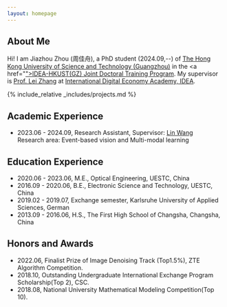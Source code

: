 ```yaml
---
layout: homepage
---
```


## About Me

Hi! I am Jiazhou Zhou (周佳舟), a PhD student (2024.09,--) of <a href="https://www.hkust-gz.edu.cn/"> The Hong Kong University of Science and Technology (Guangzhou)</a> in the <a href="<a href="https://www.hkust-gz.edu.cn/">">IDEA-HKUST(GZ) Joint Doctoral Training Program</a>. My supervisor is <a href="https://www.leizhang.org/">Prof. Lei Zhang</a> at <a href="https://www.idea.edu.cn/">International Digital Economy Academy, IDEA</a>. 

 <!-- Currently, I am interested in Computer Vision and Multi-modal learning.
 Hi! I am a PhD student who will be enrolled this year and supervised by <a href="https://vlislab22.github.io/vlislab/linwang.html">Prof. Lin Wang</a> at <a href="https://vlislab22.github.io/vlislab/">VLISLab</a>, <a href="https://www.hkust-gz.edu.cn/">The Hong Kong University of Science and Technology (Guangzhou)</a> and <a href="https://www.leizhang.org/">Prof. Lei Zhang</a> at <a href="https://www.idea.edu.cn/">International Digital Economy Academy, IDEA</a>. Currently, I am interested in Event-based vision and Multi-modal learning.
 Prior to HKUST(GZ), I obtained my B. Eng. and M. Eng. major in Electronic Science and Technology and Optical Engineering from the <a href="https://www.uestc.edu.cn/">University of Electronic Science and Technology of China (UESTC)</a> respectively, supervised by <a href="https://sose.uestc.edu.cn/info/1022/1981.htm">Prof. Ping Zhang</a>, where I focused on Semantic Segmentation and Instance Segmentation.-->

{% include_relative _includes/projects.md %}

## Academic Experience
- 2023.06 - 2024.09, Research Assistant, Supervisor: <a href="https://scholar.google.com/citations?user=SReb2csAAAAJ&hl=zh-CN">Lin Wang</a> 
 <br>Research area: Event-based vision and Multi-modal learning
  
## Education Experience
- 2020.06 - 2023.06, M.E., Optical Engineering, UESTC, China
- 2016.09 - 2020.06, B.E., Electronic Science and Technology, UESTC, China
- 2019.02 - 2019.07, Exchange semester, Karlsruhe University of Applied Sciences, German
- 2013.09 - 2016.06, H.S., The First High School of Changsha, Changsha, China

## Honors and Awards
- 2022.06, Finalist Prize of Image Denoising Track (Top1.5%), ZTE Algorithm Competition.
- 2018.10, Outstanding Undergraduate International Exchange Program Scholarship(Top 2), CSC. 
- 2018.08, National University Mathematical Modeling Competition(Top 10).


<script type='text/javascript' id='clustrmaps' src='//cdn.clustrmaps.com/map_v2.js?cl=000000&w=500&t=m&d=3LGrgmyYI_ZwG_L9hAge87EruQozTUiUfLqacVMTNd0&co=ffffff&cmo=c42e2e&cmn=82d482&ct=000000'></script>
